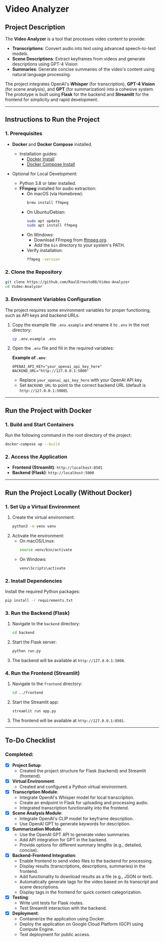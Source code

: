 # Video Analyzer

## Project Description

The **Video Analyzer** is a tool that processes video content to provide:
- **Transcriptions**: Convert audio into text using advanced speech-to-text models.
- **Scene Descriptions**: Extract keyframes from videos and generate descriptions using GPT-4 Vision.
- **Summaries**: Generate concise summaries of the video's content using natural language processing.

The project integrates OpenAI's **Whisper** (for transcription), **GPT-4 Vision** (for scene analysis), and **GPT** (for summarization) into a cohesive system. The prototype is built using **Flask** for the backend and **Streamlit** for the frontend for simplicity and rapid development.

---

## Instructions to Run the Project

### 1. Prerequisites
- **Docker** and **Docker Compose** installed.
  - Installation guides:
    - [Docker Install](https://docs.docker.com/get-docker/)
    - [Docker Compose Install](https://docs.docker.com/compose/install/)

- Optional for Local Development:
  - Python 3.8 or later installed.
  - **FFmpeg** installed for audio extraction:
    - On macOS (via Homebrew):
      ```bash
      brew install ffmpeg
      ```
    - On Ubuntu/Debian:
      ```bash
      sudo apt update
      sudo apt install ffmpeg
      ```
    - On Windows:
      - Download FFmpeg from [ffmpeg.org](https://ffmpeg.org/download.html).
      - Add the `bin` directory to your system's PATH.
    - Verify installation:
      ```bash
      ffmpeg -version
      ```

### 2. Clone the Repository
```bash
git clone https://github.com/RaulErnesto08/Video-Analyzer
cd Video-Analyzer
```

### 3. Environment Variables Configuration  
The project requires some environment variables for proper functioning, such as API keys and backend URLs.

1. Copy the example file `.env.example` and rename it to `.env` in the root directory:  
   ```bash
   cp .env.example .env
   ```

2. Open the `.env` file and fill in the required variables:

   **Example of `.env`**:  
   ```plaintext
   OPENAI_API_KEY="your_openai_api_key_here"
   BACKEND_URL="http://127.0.0.1:5000"
   ```

   - Replace `your_openai_api_key_here` with your OpenAI API key.  
   - Set `BACKEND_URL` to point to the correct backend URL (default is `http://127.0.0.1:5000`).

---

## Run the Project with Docker

### 1. Build and Start Containers
Run the following command in the root directory of the project:
```bash
docker-compose up --build
```

### 2. Access the Application
- **Frontend (Streamlit)**: `http://localhost:8501`
- **Backend (Flask)**: `http://localhost:5000`

---

## Run the Project Locally (Without Docker)

### 1. Set Up a Virtual Environment
1. Create the virtual environment:
   ```bash
   python3 -m venv venv
   ```
2. Activate the environment:
   - On macOS/Linux:
     ```bash
     source venv/bin/activate
     ```
   - On Windows:
     ```bash
     venv\Scripts\activate
     ```

### 2. Install Dependencies
Install the required Python packages:
```bash
pip install -r requirements.txt
```

### 3. Run the Backend (Flask)
1. Navigate to the `backend` directory:
   ```bash
   cd backend
   ```
2. Start the Flask server:
   ```bash
   python run.py
   ```
3. The backend will be available at `http://127.0.0.1:5000`.

### 4. Run the Frontend (Streamlit)
1. Navigate to the `frontend` directory:
   ```bash
   cd ../frontend
   ```
2. Start the Streamlit app:
   ```bash
   streamlit run app.py
   ```
3. The frontend will be available at `http://127.0.0.1:8501`.

---

## To-Do Checklist

### Completed:
- [x] **Project Setup**:
  - Created the project structure for Flask (backend) and Streamlit (frontend).
- [x] **Virtual Environment**:
  - Created and configured a Python virtual environment.
- [x] **Transcription Module**:
  - Integrate OpenAI's Whisper model for local transcription.
  - Create an endpoint in Flask for uploading and processing audio.
  - Integrated transcription functionality into the frontend.
- [x] **Scene Analysis Module**:
  - Integrate OpenAI's CLIP model for keyframe description.
  - Use OpenAI GPT to generate keywords for description.
- [x] **Summarization Module**:
  - Use the OpenAI GPT API to generate video summaries.
  - Add API integration for GPT in the backend.
  - Provide options for different summary lengths (e.g., detailed, concise).
- [x] **Backend-Frontend Integration**:
  - Enable frontend to send video files to the backend for processing.
  - Display results (transcriptions, descriptions, summaries) in the frontend.
  - Add functionality to download results as a file (e.g., JSON or text).
  - Automatically generate tags for the video based on its transcript and scene descriptions.
  - Display tags in the frontend for quick content categorization.
- [x] **Testing**:
  - Write unit tests for Flask routes.
  - Test Streamlit interaction with the backend.
- [x] **Deployment**:
  - Containerize the application using Docker.
  - Deploy the application on Google Cloud Platform (GCP) using Compute Engine.
  - Test deployment for public access.
